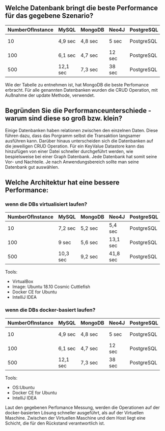 ## Welche Datenbank bringt die beste Performance für das gegebene Szenario?

| NumberOfInstance | MySQL | MongoDB | Neo4J | PostgreSQL | Redis | Cassandra | Infinispan |
|---|-------|-------|-------|-------|-------|-------|-------|
| 10 | 4,9 sec | 4,8 sec | 5 sec | PostgreSQL | 13,2 sec | 34 sec | 36 sec |
| 100 | 6,1 sec | 4,7 sec | 12 sec | PostgreSQL | 13,8 sec | 31 sec | 39 sec |
| 500 | 12,1 sec | 7,3 sec | 38 sec | PostgreSQL | 16,4 sec | 39 sec | 47 sec |


Wie der Tabelle zu entnehmen ist, hat MongoDB die beste Perfomance erbracht. Für alle genannten Datenbanken
wurden die CRUD Operation, mit Außnahme der update Methode, verwendet.
  
## Begründen Sie die Performanceunterschiede - warum sind diese so groß bzw. klein?

Einige Datenbanken haben relationen zwischen den einzelnen Daten. Diese führen dazu, dass das Porgramm
selbst die Transaktion langsamer ausführen kann. Darüber hinaus unterscheiden sich die Datenbanken auf die jeweiligen
CRUD Operation. Für ein KeyValue Datastore kann das hinzufügen von einer Datei schneller durchgeführt werden, wie
bespielsweise bei einer Graph Datenbank. Jede Datenbank hat somit seine Vor- und Nachteile. 
Je nach Anwendungsbereich sollte man seine Datenbank gut auswählen.

## Welche Architektur hat eine bessere Performance:

### wenn die DBs virtualisiert laufen?

| NumberOfInstance | MySQL | MongoDB | Neo4J | PostgreSQL | Redis | Cassandra | Infinispan |
|---|-------|-------|-------|-------|-------|-------|-------|
| 10 | 7,2 sec | 5,2 sec | 5,4 sec | PostgreSQL | 11,2 sec | 29,7 sec | 40,1 sec |
| 100 | 9 sec | 5,6 sec | 13,1 sec | PostgreSQL | 19,8 sec | 34,4 sec | 46,7 sec |
| 500 | 10,3 sec | 9,2 sec | 41,8 sec | PostgreSQL | 22,4 sec | 44,8 sec | 61,2 sec |

Tools:

* VirtualBox
* Image: Ubuntu 18.10 Cosmic Cuttlefish
* Docker CE for Ubuntu
* IntelliJ IDEA

### wenn die DBs docker-basiert laufen?

| NumberOfInstance | MySQL | MongoDB | Neo4J | PostgreSQL | Redis | Cassandra | Infinispan |
|---|-------|-------|-------|-------|-------|-------|-------|
| 10 | 4,9 sec | 4,8 sec | 5 sec | PostgreSQL | 13,2 sec | 34 sec | 36 sec |
| 100 | 6,1 sec | 4,7 sec | 12 sec | PostgreSQL | 13,8 sec | 31 sec | 39 sec |
| 500 | 12,1 sec | 7,3 sec | 38 sec | PostgreSQL | 16,4 sec | 39 sec | 47 sec |


Tools:

* OS:Ubuntu
* Docker CE for Ubuntu
* IntelliJ IDEA


Laut den gegebenen Perfomance Messung, werden die Operationen auf der docker-basierten Lösung
schneller ausgeführt, als auf der Virtuellen Maschine. Zwischen der Virtuellen Maschine und dem Host
liegt eine Schicht, die für den Rückstand verantwortlich ist.
